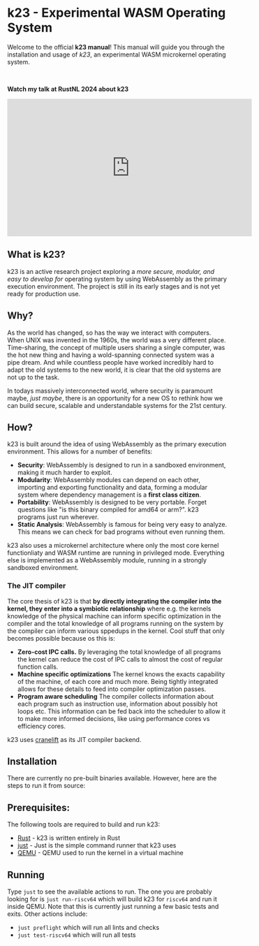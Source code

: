 # k23 - Experimental WASM Operating System

Welcome to the official **k23 manual**! This manual will guide you through the installation and usage of *k23*, an experimental WASM microkernel operating system.

<br />

**Watch my talk at RustNL 2024 about k23**

<iframe width="560" height="315" src="https://www.youtube-nocookie.com/embed/GjDwj7RWOgs?si=bKBI4WKpm1HQ8YtP" title="YouTube video player" frameborder="0" allow="accelerometer; autoplay; clipboard-write; encrypted-media; gyroscope; picture-in-picture; web-share" referrerpolicy="strict-origin-when-cross-origin" allowfullscreen></iframe>

## What is k23?

k23 is an active research project exploring a *more secure, modular, and easy to develop for* operating system by using WebAssembly as the primary execution environment.
The project is still in its early stages and is not yet ready for production use.

## Why?

As the world has changed, so has the way we interact with computers. When UNIX was invented in the 1960s, the world was a very different place.
Time-sharing, the concept of multiple users sharing a single computer, was the hot new thing and having a wold-spanning connected system was a pipe dream. And while countless people have worked incredibly hard to adapt the old systems to the new world, it is clear that the old systems are not up to the task.

In todays massively interconnected world, where security is paramount maybe, *just maybe*, there is an opportunity for a new OS to rethink how we can build secure, scalable and understandable systems for the 21st century.

## How?

k23 is built around the idea of using WebAssembly as the primary execution environment. This allows for a number of benefits:
- **Security**: WebAssembly is designed to run in a sandboxed environment, making it much harder to exploit.
- **Modularity**: WebAssembly modules can depend on each other, importing and exporting functionality and data, forming a modular system where dependency management is a **first class citizen**.
- **Portability**: WebAssembly is designed to be very portable. Forget questions like "is this binary compiled for amd64 or arm?". k23 programs just run wherever.
- **Static Analysis**: WebAssembly is famous for being very easy to analyze. This means we can check for bad programs without even running them.

k23 also uses a microkernel architecture where only the most core kernel functionliaty and WASM runtime are running in privileged mode. Everything else is implemented as a WebAssembly module, running in a strongly sandboxed environment.

### The JIT compiler

The core thesis of k23 is that **by directly integrating the compiler into the kernel, they enter into a symbiotic relationship** where e.g. the kernels knowledge of the physical machine can inform specific optimization in the compiler and the total knowledge of all programs running on the system by the compiler can inform various sppedups in the kernel.
Cool stuff that only becomes possible because os this is:

- **Zero-cost IPC calls.** By leveraging the total knowledge of all programs the kernel can reduce the cost of IPC calls to almost the cost of regular function calls.
- **Machine specific optimizations** The kernel knows the exacts capability of the machine, of each core and much more. Being tightly integrated allows for these details to feed into compiler optimization passes.
- **Program aware scheduling** The compiler collects information about each program such as instruction use, information about possibly hot loops etc. This information can be fed back into the scheduler to allow it to make more informed decisions, like using performance cores vs efficiency cores.

k23 uses [cranelift](https://cranelift.dev) as its JIT compiler backend.

## Installation

There are currently no pre-built binaries available. However, here are the steps to run it from source:

## Prerequisites:

The following tools are required to build and run k23:

  - [Rust](https://www.rust-lang.org/tools/install) - k23 is written entirely in Rust
  - [just](https://just.systems) - Just is the simple command runner that k23 uses
  - [QEMU](https://www.qemu.org) - QEMU used to run the kernel in a virtual machine

## Running

Type `just` to see the available actions to run. The one you are probably looking for is `just run-riscv64` which will build k23 for `riscv64` and run it inside QEMU. Note that this is currently just running a few basic tests and exits.
  Other actions include:
  - `just preflight` which will run all lints and checks
  - `just test-riscv64` which will run all tests
